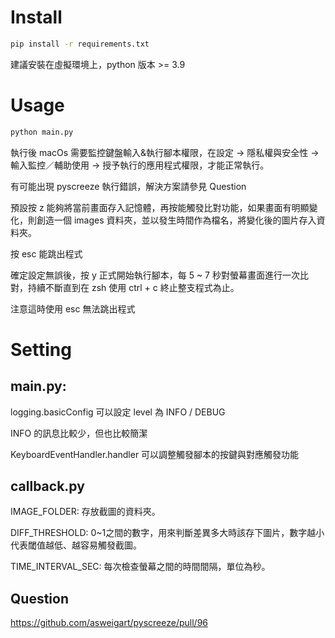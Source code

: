 # Install
```zsh
pip install -r requirements.txt
```
建議安裝在虛擬環境上，python 版本 >= 3.9

# Usage
```zsh
python main.py
```
執行後 macOs 需要監控鍵盤輸入&執行腳本權限，在設定 &rarr; 隱私權與安全性 &rarr; 輸入監控／輔助使用 &rarr; 授予執行的應用程式權限，才能正常執行。

有可能出現 pyscreeze 執行錯誤，解決方案請參見 Question

預設按 z 能夠將當前畫面存入記憶體，再按能觸發比對功能，如果畫面有明顯變化，則創造一個 images 資料夾，並以發生時間作為檔名，將變化後的圖片存入資料夾。

按 esc 能跳出程式

確定設定無誤後，按 y 正式開始執行腳本，每 5 ~ 7 秒對螢幕畫面進行一次比對，持續不斷直到在 zsh 使用 ctrl + c 終止整支程式為止。

注意這時使用 esc 無法跳出程式

# Setting

## main.py:

logging.basicConfig 可以設定 level 為 INFO / DEBUG

INFO 的訊息比較少，但也比較簡潔

KeyboardEventHandler.handler 可以調整觸發腳本的按鍵與對應觸發功能

## callback.py

IMAGE_FOLDER: 存放截圖的資料夾。

DIFF_THRESHOLD: 0~1之間的數字，用來判斷差異多大時該存下圖片，數字越小代表閾值越低、越容易觸發截圖。

TIME_INTERVAL_SEC: 每次檢查螢幕之間的時間間隔，單位為秒。

## Question
https://github.com/asweigart/pyscreeze/pull/96
